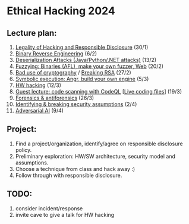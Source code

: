 # Ethical Hacking 2024

## Lecture plan:
1. [Legality of Hacking and Responsible Disclosure](1-responsible-disclosure.org) (30/1)
2. [Binary Reverse Engineering](2-reverse-engineering.org) (6/2)
3. [Deserialization Attacks (Java/Python/.NET attacks)](4-deserialization-attacks.org) (13/2)
4. [Fuzzying: Binaries (AFL), make your own fuzzer, Web](5-fuzzying.org) (20/2)
5. [Bad use of cryptography](3-bad-crypto.pptx) / [Breaking RSA](3-breaking-rsa.org) (27/2)
6. [Symbolic execution: Angr, build your own engine](6-symbolic-execution.org) (5/3)
7. [HW hacking](7-hw-hacking.org) (12/3)
8. [Guest lecture: code scanning with CodeQL](talks/ITU-22-03-2023%20Guest%20Lecture%20on%20CodeQL.pdf) [[Live coding files](https://github.com/yoff/codeql/tree/lecture/itu-22-03-2023/misc/lecture-live-coding)] (19/3)
9. [Forensics & antiforensics](9-computer-forensics.pdf) (26/3)
10. [Identifying & breaking security assumptions](10-birdeye.org) (2/4)
11. [Adversarial AI](8-adversarial-ai.org) (9/4)

## Project:
1. Find a project/organization, identify/agree on responsible disclosure policy.
2. Preliminary exploration: HW/SW architecture, security model and assumptions.
3. Choose a technique from class and hack away :)
4. Follow through with responsible disclosure.

## TODO: 
1. consider incident/response
2. invite cave to give a talk for HW hacking
